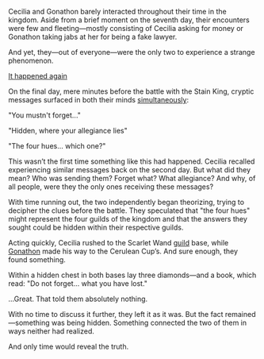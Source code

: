 <!-- title: Mysterious Messages -->

Cecilia and Gonathon barely interacted throughout their time in the kingdom. Aside from a brief moment on the seventh day, their encounters were few and fleeting—mostly consisting of Cecilia asking for money or Gonathon taking jabs at her for being a fake lawyer.

And yet, they—out of everyone—were the only two to experience a strange phenomenon.

[It happened again](#embed:https://www.youtube.com/live/4co7VDSYTqU?feature=shared&t=7174)

On the final day, mere minutes before the battle with the Stain King, cryptic messages surfaced in both their minds [simultaneously](https://www.youtube.com/live/WvRIdaH107U?feature=shared&t=10298):

"You mustn't forget..."

"Hidden, where your allegiance lies"

"The four hues... which one?"

This wasn’t the first time something like this had happened. Cecilia recalled experiencing similar messages back on the second day. But what did they mean? Who was sending them? Forget what? What allegiance? And why, of all people, were they the only ones receiving these messages?

With time running out, the two independently began theorizing, trying to decipher the clues before the battle. They speculated that "the four hues" might represent the four guilds of the kingdom and that the answers they sought could be hidden within their respective guilds.

Acting quickly, Cecilia rushed to the Scarlet Wand [guild](https://www.youtube.com/live/4co7VDSYTqU?feature=shared&t=7362) base, while [Gonathon](https://www.youtube.com/live/WvRIdaH107U?feature=shared&t=10343) made his way to the Cerulean Cup’s. And sure enough, they found something.

Within a hidden chest in both bases lay three diamonds—and a book, which read:
"Do not forget... what you have lost."

...Great. That told them absolutely nothing.

With no time to discuss it further, they left it as it was. But the fact remained—something was being hidden. Something connected the two of them in ways neither had realized.

And only time would reveal the truth.